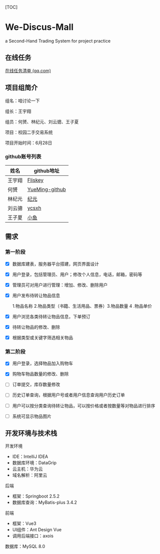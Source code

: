 [TOC]

# We-Discus-Mall

a Second-Hand Trading System for project practice



## 在线任务

[在线任务清单 (qq.com)](https://docs.qq.com/sheet/DTUNQU3dMUWJBcWtU?tab=BB08J2)



## 项目组简介

组名：咱讨论一下

组长：王宇翔

组员：何赟、林纪元、刘云骢、王子夏

项目：校园二手交易系统

项目开始时间：6月28日



### github账号列表

| 姓名   | github地址                                         |
| ------ | -------------------------------------------------- |
| 王宇翔 | [Fliskey](http://github.com/Fliskey)               |
| 何赟   | [YueMing-github](http://github.com/YueMIng-github) |
| 林纪元 | [纪元](https://github.com/JaneThis)                |
| 刘云骢 | [ycsxh](https://github.com/ycsxh)                  |
| 王子夏 | [小鱼](https://github.com/kytzly)                  |



## 需求

### 第一阶段

- [x] 数据库建表，服务器平台搭建，网页界面设计

- [x] 用户登录，包括管理员、用户；修改个人信息，电话，邮箱，密码等

- [x] 管理员可对用户进行管理：增加、修改、删除用户

- [x] 用户发布待转让物品信息

  1.物品名称 2.物品类型（书籍、生活用品、票券）3.物品数量  4 .物品单价  

- [x] 用户浏览各类待转让物品信息，下单预订

- [x] 待转让物品的修改、删除

- [x] 根据类型或关键字筛选相关物品


### 第二阶段

- [x] 用户登录，选择物品加入购物车

- [x] 购物车物品数量的修改、删除

- [ ] 订单提交，库存数量修改

- [ ] 历史订单查询，根据用户号或者用户信息查询用户历史订单

- [ ] 用户可以按分类查询待转让物品，可以按价格或者按数量等对物品进行排序

- [ ] 系统可显示物品图片




## 开发环境与技术栈

开发环境
- IDE：IntelliJ IDEA
- 数据库环境：DataGrip
- 云主机：华为云
- 域名解析：阿里云

后端
- 框架：Springboot 2.5.2
- 数据库查询：MyBatis-plus 3.4.2

前端
- 框架：Vue3
- UI组件：Ant Design Vue
- 调用后端接口：axois

数据库：MySQL 8.0
